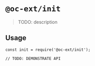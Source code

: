 # `@oc-ext/init`

> TODO: description

## Usage

```
const init = require('@oc-ext/init');

// TODO: DEMONSTRATE API
```
